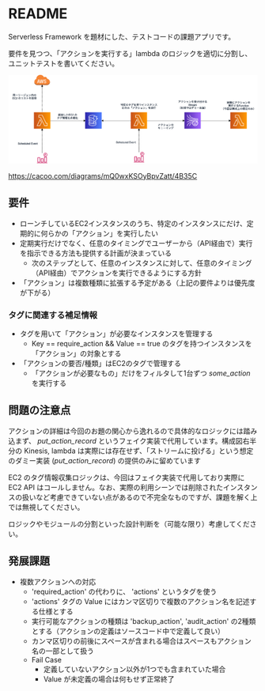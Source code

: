 # README

Serverless Framework を題材にした、テストコードの課題アプリです。

要件を見つつ、「アクションを実行する」lambda のロジックを適切に分割し、ユニットテストを書いてください。

![diagram](unittest-exercise-diagram.png)

https://cacoo.com/diagrams/mQ0wxKSOyBpvZatt/4B35C

## 要件

- ローンチしているEC2インスタンスのうち、特定のインスタンスにだけ、定期的に何らかの「アクション」を実行したい
- 定期実行だけでなく、任意のタイミングでユーザーから（API経由で）実行を指示できる方法も提供する計画が決まっている
  - 次のステップとして、任意のインスタンスに対して、任意のタイミング（API経由）でアクションを実行できるようにする方針
- 「アクション」は複数種類に拡張する予定がある（上記の要件よりは優先度が下がる）

### タグに関連する補足情報

- タグを用いて「アクション」が必要なインスタンスを管理する
  - Key == require_action && Value == true のタグを持つインスタンスを「アクション」の対象とする
- 「アクションの要否/種類」はEC2のタグで管理する
  - 「アクションが必要なもの」だけをフィルタして1台ずつ _some\_action_ を実行する

## 問題の注意点

アクションの詳細は今回のお題の関心から逸れるので具体的なロジックには踏み込まず、 _put\_action\_record_ というフェイク実装で代用しています。構成図右半分の Kinesis, lambda は実際には存在せず、「ストリームに投げる」という想定のダミー実装 (_put\_action\_record_) の提供のみに留めています

EC2 のタグ情報収集ロジックは、今回はフェイク実装で代用しており実際に EC2 API はコールしません。なお、実際の利用シーンでは削除されたインスタンスの扱いなど考慮できていない点があるので不完全なものですが、課題を解く上では無視してください。

ロジックやモジュールの分割といった設計判断を（可能な限り）考慮してください。

## 発展課題

- 複数アクションへの対応
  - 'required_action' の代わりに、 'actions' というタグを使う
  - 'actions' タグの Value にはカンマ区切りで複数のアクション名を記述する仕様とする
  - 実行可能なアクションの種類は 'backup_action', 'audit_action' の2種類とする（アクションの定義はソースコード中で定義して良い）
  - カンマ区切りの前後にスペースが含まれる場合はスペースもアクション名の一部として扱う
  - Fail Case
    - 定義していないアクション以外が1つでも含まれていた場合
    - Value が未定義の場合は何もせず正常終了

